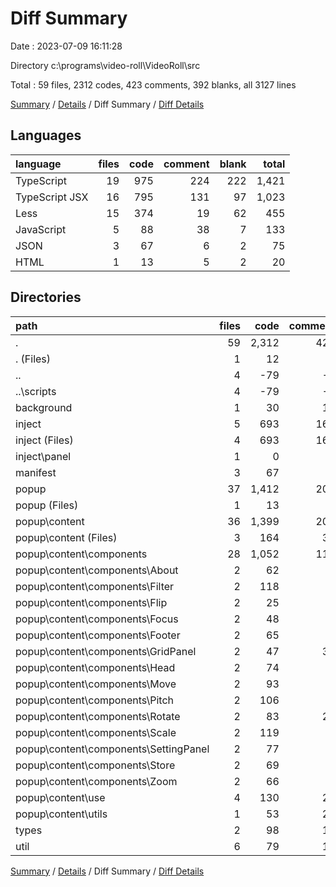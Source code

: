 # Diff Summary

Date : 2023-07-09 16:11:28

Directory c:\\programs\\video-roll\\VideoRoll\\src

Total : 59 files,  2312 codes, 423 comments, 392 blanks, all 3127 lines

[Summary](results.md) / [Details](details.md) / Diff Summary / [Diff Details](diff-details.md)

## Languages
| language | files | code | comment | blank | total |
| :--- | ---: | ---: | ---: | ---: | ---: |
| TypeScript | 19 | 975 | 224 | 222 | 1,421 |
| TypeScript JSX | 16 | 795 | 131 | 97 | 1,023 |
| Less | 15 | 374 | 19 | 62 | 455 |
| JavaScript | 5 | 88 | 38 | 7 | 133 |
| JSON | 3 | 67 | 6 | 2 | 75 |
| HTML | 1 | 13 | 5 | 2 | 20 |

## Directories
| path | files | code | comment | blank | total |
| :--- | ---: | ---: | ---: | ---: | ---: |
| . | 59 | 2,312 | 423 | 392 | 3,127 |
| . (Files) | 1 | 12 | 8 | 2 | 22 |
| .. | 4 | -79 | -6 | -30 | -115 |
| ..\\scripts | 4 | -79 | -6 | -30 | -115 |
| background | 1 | 30 | 13 | 12 | 55 |
| inject | 5 | 693 | 168 | 179 | 1,040 |
| inject (Files) | 4 | 693 | 168 | 178 | 1,039 |
| inject\\panel | 1 | 0 | 0 | 1 | 1 |
| manifest | 3 | 67 | 6 | 2 | 75 |
| popup | 37 | 1,412 | 205 | 187 | 1,804 |
| popup (Files) | 1 | 13 | 5 | 2 | 20 |
| popup\\content | 36 | 1,399 | 200 | 185 | 1,784 |
| popup\\content (Files) | 3 | 164 | 39 | 26 | 229 |
| popup\\content\\components | 28 | 1,052 | 117 | 138 | 1,307 |
| popup\\content\\components\\About | 2 | 62 | 5 | 3 | 70 |
| popup\\content\\components\\Filter | 2 | 118 | 5 | 12 | 135 |
| popup\\content\\components\\Flip | 2 | 25 | 5 | 4 | 34 |
| popup\\content\\components\\Focus | 2 | 48 | 5 | 8 | 61 |
| popup\\content\\components\\Footer | 2 | 65 | 5 | 10 | 80 |
| popup\\content\\components\\GridPanel | 2 | 47 | 33 | 6 | 86 |
| popup\\content\\components\\Head | 2 | 74 | 6 | 9 | 89 |
| popup\\content\\components\\Move | 2 | 93 | 5 | 12 | 110 |
| popup\\content\\components\\Pitch | 2 | 106 | 5 | 17 | 128 |
| popup\\content\\components\\Rotate | 2 | 83 | 22 | 14 | 119 |
| popup\\content\\components\\Scale | 2 | 119 | 5 | 15 | 139 |
| popup\\content\\components\\SettingPanel | 2 | 77 | 6 | 11 | 94 |
| popup\\content\\components\\Store | 2 | 69 | 5 | 8 | 82 |
| popup\\content\\components\\Zoom | 2 | 66 | 5 | 9 | 80 |
| popup\\content\\use | 4 | 130 | 20 | 11 | 161 |
| popup\\content\\utils | 1 | 53 | 24 | 10 | 87 |
| types | 2 | 98 | 10 | 21 | 129 |
| util | 6 | 79 | 19 | 19 | 117 |

[Summary](results.md) / [Details](details.md) / Diff Summary / [Diff Details](diff-details.md)